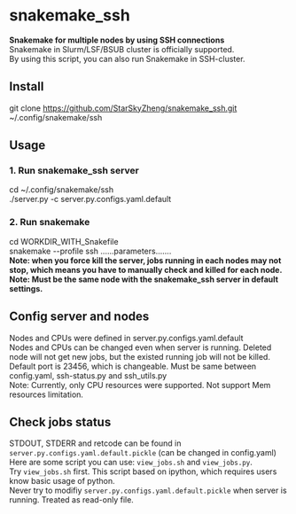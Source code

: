 # snakemake_ssh
**Snakemake for multiple nodes by using SSH connections**  
Snakemake in Slurm/LSF/BSUB cluster is officially supported.  
By using this script, you can also run Snakemake in SSH-cluster.  

## Install
  git clone https://github.com/StarSkyZheng/snakemake_ssh.git ~/.config/snakemake/ssh
  
## Usage
### 1. Run snakemake_ssh server
  cd ~/.config/snakemake/ssh  
  ./server.py -c server.py.configs.yaml.default  
### 2. Run snakemake
  cd WORKDIR_WITH_Snakefile  
  snakemake  --profile ssh ......parameters.......  
  **Note: when you force kill the server, jobs running in each nodes may not stop, which means you have to manually check and killed for each node.**  
  **Note: Must be the same node with the snakemake_ssh server in default settings.**  
  
## Config server and nodes
  Nodes and CPUs were defined in server.py.configs.yaml.default  
  Nodes and CPUs can be changed even when server is running. Deleted node will not get new jobs, but the existed running job will not be killed.  
  Default port is 23456, which is changeable. Must be same between config.yaml, ssh-status.py and ssh_utils.py  
  Note: Currently, only CPU resources were supported. Not support Mem resources limitation.

## Check jobs status
  STDOUT, STDERR and retcode can be found in `server.py.configs.yaml.default.pickle` (can be changed in config.yaml)  
  Here are some script you can use: `view_jobs.sh` and `view_jobs.py`.   
  Try `view_jobs.sh` first. This script based on ipython, which requires users know basic usage of python.  
  Never try to modifiy `server.py.configs.yaml.default.pickle` when server is running. Treated as read-only file.  
  
